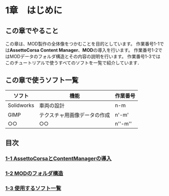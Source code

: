 # 1章　はじめに
  
## この章でやること 

この章は、MOD製作の全体像をつかむことを目的としています。
作業番号1-1では**AssettoCorsa Content Manager**、**MOD**の導入を行います。
作業番号1-2ではMODデータのフォルダ構造とその内容の説明を行います。
作業番号1-3ではこのチュートリアルで使うすべてのソフトを一覧で紹介しています．

## この章で使うソフト一覧
| ソフト | 機能 | 作業番号 |
----|---- |---- 
| Solidworks | 車両の設計 | n-m |
| GIMP | テクスチャ用画像データの作成 | n'-m' |
| ○○ | ○○ | n''-m'' |

## 目次
### [1-1 AssettoCorsaとContentManagerの導入](https://github.com/JSAE-ARCHIVES/MOD-Tutorial/blob/main/1%E7%AB%A0%20%E3%81%AF%E3%81%98%E3%82%81%E3%81%AB/1-1%20AssettoCorsa%E3%81%A8ContentManager%E3%81%AE%E5%B0%8E%E5%85%A5.md)
### [1-2 MODのフォルダ構造](https://github.com/JSAE-ARCHIVES/MOD-Tutorial/blob/main/1%E7%AB%A0%20%E3%81%AF%E3%81%98%E3%82%81%E3%81%AB/1-2%20MOD%E3%81%AE%E3%83%95%E3%82%A9%E3%83%AB%E3%83%80%E6%A7%8B%E9%80%A0.md)
### [1-3 使用するソフト一覧](https://github.com/JSAE-ARCHIVES/MOD-Tutorial/blob/main/1%E7%AB%A0%20%E3%81%AF%E3%81%98%E3%82%81%E3%81%AB/1-3%20%E4%BD%BF%E7%94%A8%E3%81%99%E3%82%8B%E3%82%BD%E3%83%95%E3%83%88%E4%B8%80%E8%A6%A7.md)
